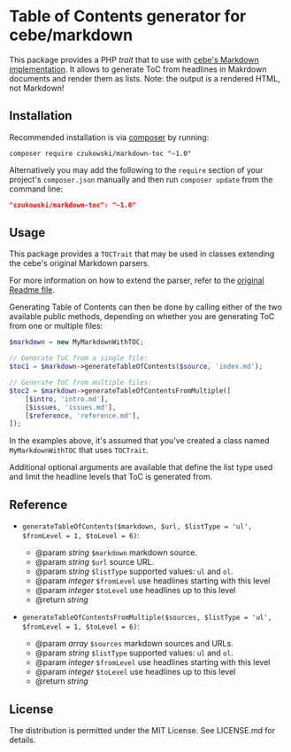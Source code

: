Table of Contents generator for cebe/markdown
=============================================

This package provides a PHP _trait_ that to use with [cebe's Markdown implementation][cebe/markdown].
It allows to generate ToC from headlines in Makrdown documents and render them as lists. Note: the
output is a rendered HTML, not Markdown!

Installation
------------

Recommended installation is via [composer][composer] by running:

    composer require czukowski/markdown-toc "~1.0"

Alternatively you may add the following to the `require` section of your project's `composer.json`
manually and then run `composer update` from the command line:

```json
"czukowski/markdown-toc": "~1.0"
```

Usage
-----

This package provides a `TOCTrait` that may be used in classes extending the cebe's original Markdown
parsers.

For more information on how to extend the parser, refer to the [original Readme file][markdown-usage].

Generating Table of Contents can then be done by calling either of the two available public methods,
depending on whether you are generating ToC from one or multiple files:

```php
$markdown = new MyMarkdownWithTOC;

// Generate ToC from a single file:
$toc1 = $markdown->generateTableOfContents($source, 'index.md');

// Generate ToC from multiple files:
$toc2 = $markdown->generateTableOfContentsFromMultiple([
    [$intro, 'intro.md'],
    [$issues, 'issues.md'],
    [$reference, 'reference.md'],
]);
```

In the examples above, it's assumed that you've created a class named `MyMarkdownWithTOC` that uses
`TOCTrait`.

Additional optional arguments are available that define the list type used and limit the headline
levels that ToC is generated from.

Reference
---------

 - `generateTableOfContents($markdown, $url, $listType = 'ul', $fromLevel = 1, $toLevel = 6)`:
   * @param   _string_   `$markdown`   markdown source.
   * @param   _string_   `$url`        source URL.
   * @param   _string_   `$listType`   supported values: `ul` and `ol`.
   * @param   _integer_  `$fromLevel`  use headlines starting with this level
   * @param   _integer_  `$toLevel`    use headlines up to this level
   * @return  _string_

 - `generateTableOfContentsFromMultiple($sources, $listType = 'ul', $fromLevel = 1, $toLevel = 6)`:
   * @param   _array_    `$sources`    markdown sources and URLs.
   * @param   _string_   `$listType`   supported values: `ul` and `ol`.
   * @param   _integer_  `$fromLevel`  use headlines starting with this level
   * @param   _integer_  `$toLevel`    use headlines up to this level
   * @return  _string_

License
-------

The distribution is permitted under the MIT License. See LICENSE.md for details.


  [cebe/markdown]: https://github.com/cebe/markdown
  [composer]: https://getcomposer.org/
  [markdown-usage]: https://github.com/cebe/markdown#usage
